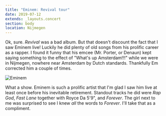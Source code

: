```yaml
---
title: "Eminem: Revival tour"
date: 2019-07-12
extends: _layouts.concert
section: body
location: Nijmegen
---
```


Ok, sure. _Revival_ was a bad album. But that doesn't discount the fact that I saw Eminem live! Luckily he did plenty of
old songs from his prolific career as a rapper. I found it funny that his emcee (Mr. Porter, or Denaun) kept saying
something to the effect of "What's up Amsterdam!!!" while we were in Nijmegen, nowhere near Amsterdam by Dutch standards.
Thankfully Em corrected him a couple of times.

![Eminem](/assets/images/eminem.jpg)

What a show. Eminem is such a prolific artist that I'm glad I saw him live at least once before his inevitable 
retirement. Standout tracks he did were _Rap God_, _Fast Lane_ together with Royce Da 5'9", and _Forever_. The girl next
to me was surprised to see I knew _all_ the words to _Forever_. I'll take that as a compliment.
